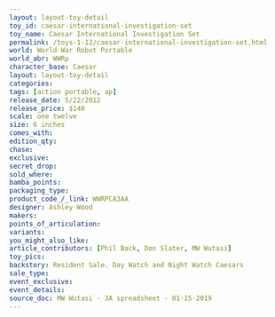 ```yaml
---
layout: layout-toy-detail 
toy_id: caesar-international-investigation-set
toy_name: Caesar International Investigation Set
permalink: /toys-1-12/caesar-international-investigation-set.html
world: World War Robot Portable
world_abr: WWRp
character_base: Caesar
layout: layout-toy-detail
categories: 
tags: [action portable, ap] 
release_date: 5/22/2012
release_price: $140 
scale: one twelve
size: 6 inches
comes_with: 
edition_qty: 
chase: 
exclusive: 
secret_drop: 
sold_where: 
bamba_points: 
packaging_type: 
product_code_/_link: WWRPCA3AA
designer: Ashley Wood
makers: 
points_of_articulation: 
variants: 
you_might_also_like: 
article_contributors: [Phil Back, Don Slater, MW Wutasi]
toy_pics: 
backstory: Resident Sale. Day Watch and Night Watch Caesars
sale_type: 
event_exclusive: 
event_details: 
source_doc: MW Wutasi - 3A spreadsheet - 01-15-2019
---
```

